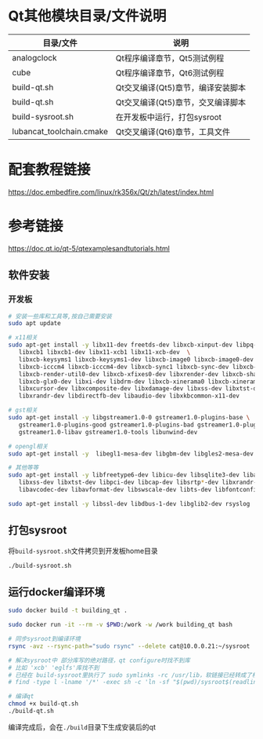 # Qt其他模块目录/文件说明

| 目录/文件                 | 说明                              |
| ------------------------ | --------------------------------- |
| analogclock              |  Qt程序编译章节，Qt5测试例程        |
| cube                     |  Qt程序编译章节，Qt6测试例程        |
| build-qt.sh              |  Qt交叉编译(Qt5)章节，编译安装脚本   |
| build-qt.sh              |  Qt交叉编译(Qt5)章节，交叉编译脚本   |
| build-sysroot.sh | 在开发板中运行，打包sysroot |
| lubancat_toolchain.cmake |  Qt交叉编译(Qt6)章节，工具文件      |

# 配套教程链接

https://doc.embedfire.com/linux/rk356x/Qt/zh/latest/index.html


# 参考链接

https://doc.qt.io/qt-5/qtexamplesandtutorials.html



## 软件安装

### 开发板

```bash
# 安装一些库和工具等,按自己需要安装
sudo apt update

# x11相关
sudo apt-get install -y libx11-dev freetds-dev libxcb-xinput-dev libpq-dev libiodbc2-dev firebird-dev \
   libxcb1 libxcb1-dev libx11-xcb1 libx11-xcb-dev  \
   libxcb-keysyms1 libxcb-keysyms1-dev libxcb-image0 libxcb-image0-dev libxcb-shm0 libxcb-shm0-dev \
   libxcb-icccm4 libxcb-icccm4-dev libxcb-sync1 libxcb-sync-dev libxcb-render-util0 \
   libxcb-render-util0-dev libxcb-xfixes0-dev libxrender-dev libxcb-shape0-dev libxcb-randr0-dev \
   libxcb-glx0-dev libxi-dev libdrm-dev libxcb-xinerama0 libxcb-xinerama0-dev libatspi2.0-dev \
   libxcursor-dev libxcomposite-dev libxdamage-dev libxss-dev libxtst-dev libpci-dev libcap-dev \
   libxrandr-dev libdirectfb-dev libaudio-dev libxkbcommon-x11-dev

# gst相关
sudo apt-get install -y libgstreamer1.0-0 gstreamer1.0-plugins-base \
   gstreamer1.0-plugins-good gstreamer1.0-plugins-bad gstreamer1.0-plugins-ugly \
   gstreamer1.0-libav gstreamer1.0-tools libunwind-dev

# opengl相关
sudo apt-get install -y  libegl1-mesa-dev libgbm-dev libgles2-mesa-dev libgles2-mesa

# 其他等等
sudo apt-get install -y libfreetype6-dev libicu-dev libsqlite3-dev libasound2-dev libnss3-dev \
   libxss-dev libxtst-dev libpci-dev libcap-dev libsrtp*-dev libxrandr-dev libdirectfb-dev libaudio-dev \
   libavcodec-dev libavformat-dev libswscale-dev libts-dev libfontconfig1-dev libsdl2-dev libsdl2-*-dev 

sudo apt-get install -y libssl-dev libdbus-1-dev libglib2-dev rsyslog  libjpeg-dev symlinks
```




## 打包sysroot

将`build-sysroot.sh`文件拷贝到开发板home目录

```bash
./build-sysroot.sh
```

## 运行docker编译环境

```bash
sudo docker build -t building_qt .

sudo docker run -it --rm -v $PWD:/work -w /work building_qt bash

# 同步sysroot到编译环境
rsync -avz --rsync-path="sudo rsync" --delete cat@10.0.0.21:~/sysroot .

# 解决sysroot中 部分库写的绝对路径，qt configure时找不到库
# 比如 'xcb' 'eglfs'库找不到
# 已经在 build-sysroot里执行了 sudo symlinks -rc /usr/lib，软链接已经转成了相对路径，所以下面这行注释
# find -type l -lname '/*' -exec sh -c 'ln -sf "$(pwd)/sysroot$(readlink "$0")" "$0"' {} \;

# 编译qt
chmod +x build-qt.sh
./build-qt.sh
```

编译完成后，会在`./build`目录下生成安装后的qt

